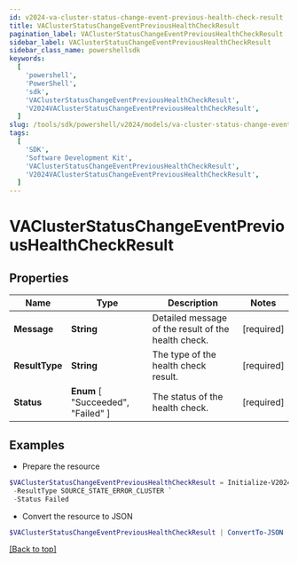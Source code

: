 ```yaml
---
id: v2024-va-cluster-status-change-event-previous-health-check-result
title: VAClusterStatusChangeEventPreviousHealthCheckResult
pagination_label: VAClusterStatusChangeEventPreviousHealthCheckResult
sidebar_label: VAClusterStatusChangeEventPreviousHealthCheckResult
sidebar_class_name: powershellsdk
keywords:
  [
    'powershell',
    'PowerShell',
    'sdk',
    'VAClusterStatusChangeEventPreviousHealthCheckResult',
    'V2024VAClusterStatusChangeEventPreviousHealthCheckResult',
  ]
slug: /tools/sdk/powershell/v2024/models/va-cluster-status-change-event-previous-health-check-result
tags:
  [
    'SDK',
    'Software Development Kit',
    'VAClusterStatusChangeEventPreviousHealthCheckResult',
    'V2024VAClusterStatusChangeEventPreviousHealthCheckResult',
  ]
---
```


# VAClusterStatusChangeEventPreviousHealthCheckResult

## Properties

| Name | Type | Description | Notes |
| --- | --- | --- | --- |
| **Message** | **String** | Detailed message of the result of the health check. | [required] |
| **ResultType** | **String** | The type of the health check result. | [required] |
| **Status** | **Enum** [ "Succeeded", "Failed" ] | The status of the health check. | [required] |

## Examples

- Prepare the resource

```powershell
$VAClusterStatusChangeEventPreviousHealthCheckResult = Initialize-V2024VAClusterStatusChangeEventPreviousHealthCheckResult  -Message Test Connection failed with exception. Error message - java.lang Exception `
 -ResultType SOURCE_STATE_ERROR_CLUSTER `
 -Status Failed
```

- Convert the resource to JSON

```powershell
$VAClusterStatusChangeEventPreviousHealthCheckResult | ConvertTo-JSON
```

[[Back to top]](#)
